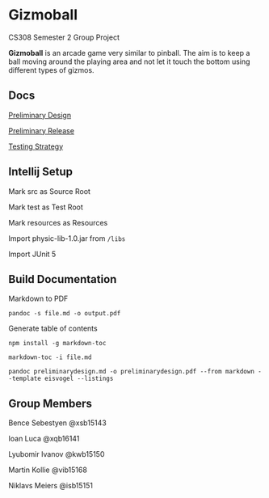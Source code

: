 # Gizmoball

CS308 Semester 2 Group Project

**Gizmoball** is an arcade game very similar to pinball. The aim is to keep a ball moving around the playing area and not let it touch the bottom using different types of gizmos. 

## Docs

[Preliminary Design](docs/preliminarydesign/preliminarydesign.md)

[Preliminary Release](docs/preliminaryrelease/preliminaryrelease.md)

[Testing Strategy](docs/preliminaryrelease/unit_test_strategy.md)



## Intellij Setup

Mark src as Source Root

Mark test as Test Root

Mark resources as Resources
 
Import physic-lib-1.0.jar from `/libs`

Import JUnit 5

## Build Documentation

Markdown to PDF

```
pandoc -s file.md -o output.pdf
```

Generate table of contents
```
npm install -g markdown-toc

markdown-toc -i file.md

pandoc preliminarydesign.md -o preliminarydesign.pdf --from markdown --template eisvogel --listings
```

## Group Members

Bence Sebestyen @xsb15143

Ioan Luca @xqb16141

Lyubomir Ivanov @kwb15150

Martin Kollie @vib15168

Niklavs Meiers @isb15151
